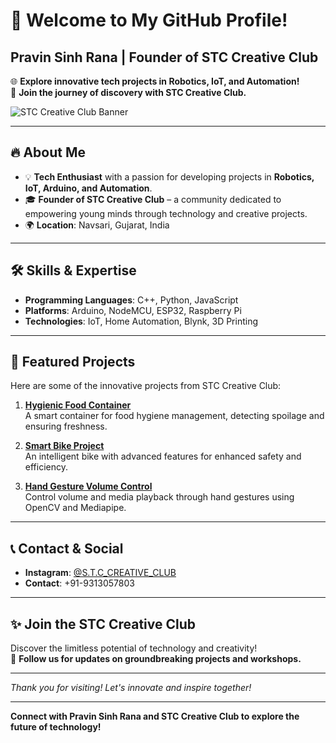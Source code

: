 # 👋 Welcome to My GitHub Profile!
## Pravin Sinh Rana | Founder of STC Creative Club
🌐 **Explore innovative tech projects in Robotics, IoT, and Automation!**  
🚀 **Join the journey of discovery with STC Creative Club.**

![STC Creative Club Banner](https://github.com/pravin1016/HOME-AUTOMATION-BLYNK-BY-STC/blob/main/BLYNK%20BY%20STC%20(2).png)

---

## 🔥 About Me
- 💡 **Tech Enthusiast** with a passion for developing projects in **Robotics, IoT, Arduino, and Automation**.
- 🎓 **Founder of STC Creative Club** – a community dedicated to empowering young minds through technology and creative projects.
- 🌍 **Location**: Navsari, Gujarat, India

---

## 🛠️ Skills & Expertise
- **Programming Languages**: C++, Python, JavaScript
- **Platforms**: Arduino, NodeMCU, ESP32, Raspberry Pi
- **Technologies**: IoT, Home Automation, Blynk, 3D Printing

---

## 🌟 Featured Projects
Here are some of the innovative projects from STC Creative Club:
1. **[Hygienic Food Container](https://github.com/username/Hygienic-Food-Container)**  
   A smart container for food hygiene management, detecting spoilage and ensuring freshness.

2. **[Smart Bike Project](https://github.com/username/Smart-Bike-Project)**  
   An intelligent bike with advanced features for enhanced safety and efficiency.

3. **[Hand Gesture Volume Control](https://github.com/username/Hand-Gesture-Volume-Control)**  
   Control volume and media playback through hand gestures using OpenCV and Mediapipe.

---

## 📞 Contact & Social
- **Instagram**: [@S.T.C_CREATIVE_CLUB](https://instagram.com/S.T.C_CREATIVE_CLUB)
- **Contact**: +91-9313057803

---

## ✨ Join the STC Creative Club
Discover the limitless potential of technology and creativity!  
🌟 **Follow us for updates on groundbreaking projects and workshops.**

---

_Thank you for visiting! Let's innovate and inspire together!_

---

**Connect with Pravin Sinh Rana and STC Creative Club to explore the future of technology!**
